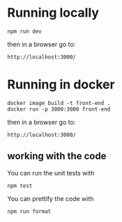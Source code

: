 # Running locally

```
npm run dev
```

then in a browser go to:

```
http://localhost:3000/
```

# Running in docker

```
docker image build -t front-end .
docker run -p 3000:3000 front-end
```

then in a browser go to:

```
http://localhost:3000/
```

## working with the code

You can run the unit tests with

```
npm test
```

You can prettify the code with

```
npm run format
```
